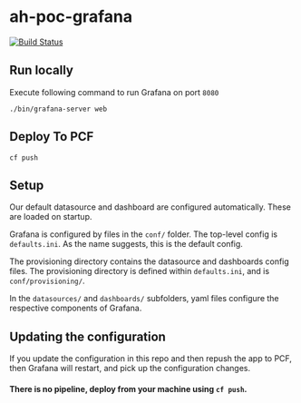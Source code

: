 # ah-poc-grafana

[![Build Status](https://travis-ci.org/zuhlke/ah-poc-grafana.svg?branch=master)](https://travis-ci.org/zuhlke/ah-poc-grafana)

## Run locally

Execute following command to run Grafana on port `8080`

`./bin/grafana-server web`

## Deploy To PCF

`cf push`

## Setup

Our default datasource and dashboard are configured automatically. These are loaded on startup.

Grafana is configured by files in the `conf/` folder. The top-level config is `defaults.ini`. As the name suggests, this is the default config.

The provisioning directory contains the datasource and dashboards config files. The provisioning directory
is defined within `defaults.ini`, and is `conf/provisioning/`.

In the `datasources/` and `dashboards/` subfolders, yaml files configure the respective components of Grafana.

## Updating the configuration

If you update the configuration in this repo and then repush the app to PCF, then Grafana will restart, and pick up the configuration changes.

#### There is no pipeline, deploy from your machine using `cf push`.
